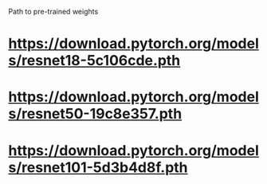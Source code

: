 Path to pre-trained weights
# https://download.pytorch.org/models/resnet18-5c106cde.pth
# https://download.pytorch.org/models/resnet50-19c8e357.pth
# https://download.pytorch.org/models/resnet101-5d3b4d8f.pth
